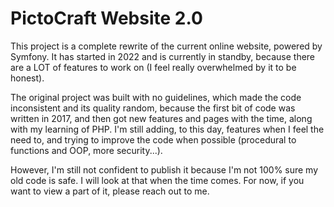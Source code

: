 # PictoCraft Website 2.0

This project is a complete rewrite of the current online website, powered by Symfony. It has started in 2022 and is currently in standby, because there are a LOT of features to work on (I feel really overwhelmed by it to be honest).

The original project was built with no guidelines, which made the code inconsistent and its quality random, because the first bit of code was written in 2017, and then got new features and pages with the time, along with my learning of PHP. I'm still adding, to this day, features when I feel the need to, and trying to improve the code when possible (procedural to functions and OOP, more security...).

However, I'm still not confident to publish it because I'm not 100% sure my old code is safe. I will look at that when the time comes. For now, if you want to view a part of it, please reach out to me.
